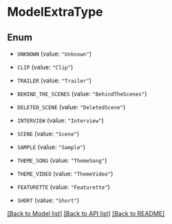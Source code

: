 # ModelExtraType

## Enum


* `UNKNOWN` (value: `"Unknown"`)

* `CLIP` (value: `"Clip"`)

* `TRAILER` (value: `"Trailer"`)

* `BEHIND_THE_SCENES` (value: `"BehindTheScenes"`)

* `DELETED_SCENE` (value: `"DeletedScene"`)

* `INTERVIEW` (value: `"Interview"`)

* `SCENE` (value: `"Scene"`)

* `SAMPLE` (value: `"Sample"`)

* `THEME_SONG` (value: `"ThemeSong"`)

* `THEME_VIDEO` (value: `"ThemeVideo"`)

* `FEATURETTE` (value: `"Featurette"`)

* `SHORT` (value: `"Short"`)


[[Back to Model list]](../README.md#documentation-for-models) [[Back to API list]](../README.md#documentation-for-api-endpoints) [[Back to README]](../README.md)



